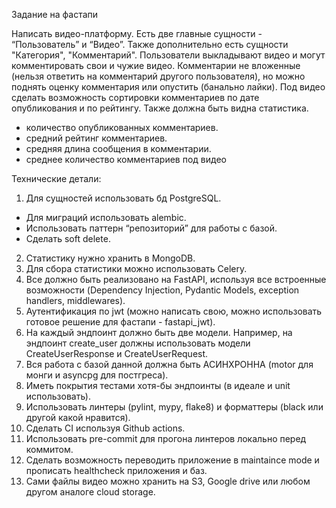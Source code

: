 Задание на фастапи

Написать видео-платформу. Есть две главные сущности - “Пользователь” и “Видео”. Также дополнительно есть сущности "Категория", "Комментарий". Пользователи выкладывают видео и могут комментировать свои и чужие видео. Комментарии не вложенные (нельзя ответить на комментарий другого пользователя), но можно поднять оценку комментария или опустить (банально лайки). Под видео сделать возможность сортировки комментариев по дате опубликования и по рейтингу. Также должна быть видна статистика.
 - количество опубликованных комментариев.
 - средний рейтинг комментариев.
 - средняя длина сообщения в комментарии.
 - среднее количество комментариев под видео

Технические детали:
 1. Для сущностей использовать бд PostgreSQL.
  * Для миграций использовать alembic.
  * Использовать паттерн “репозиторий” для работы с базой.
  * Сделать soft delete.
 2. Статистику нужно хранить в MongoDB.
 3. Для сбора статистики можно использовать Celery.
 4. Все должно быть реализовано на FastAPI, используя все встроенные возможности (Dependency Injection, Pydantic Models, exception handlers, middlewares).
 5. Аутентификация по jwt (можно написать свою, можно использовать готовое решение для фастапи - fastapi_jwt).
 6. На каждый эндпоинт должно быть две модели. Например, на эндпоинт create_user должны использовать модели CreateUserResponse и CreateUserRequest.
 7. Вся работа с базой данной должна быть АСИНХРОННА (motor для монги и asyncpg для постгреса).
 8. Иметь покрытия тестами хотя-бы эндпоинты (в идеале и unit использовать).
 9. Использовать линтеры (pylint, mypy, flake8) и форматтеры (black или другой какой нравится).
 10. Сделать CI используя Github actions. 
 11. Использовать pre-commit для прогона линтеров локально перед коммитом. 
 12. Сделать возможность переводить приложение в maintaince mode и прописать healthcheck приложения и баз. 
 13. Сами файлы видео можно хранить на S3, Google drive или любом другом аналогe cloud storage.